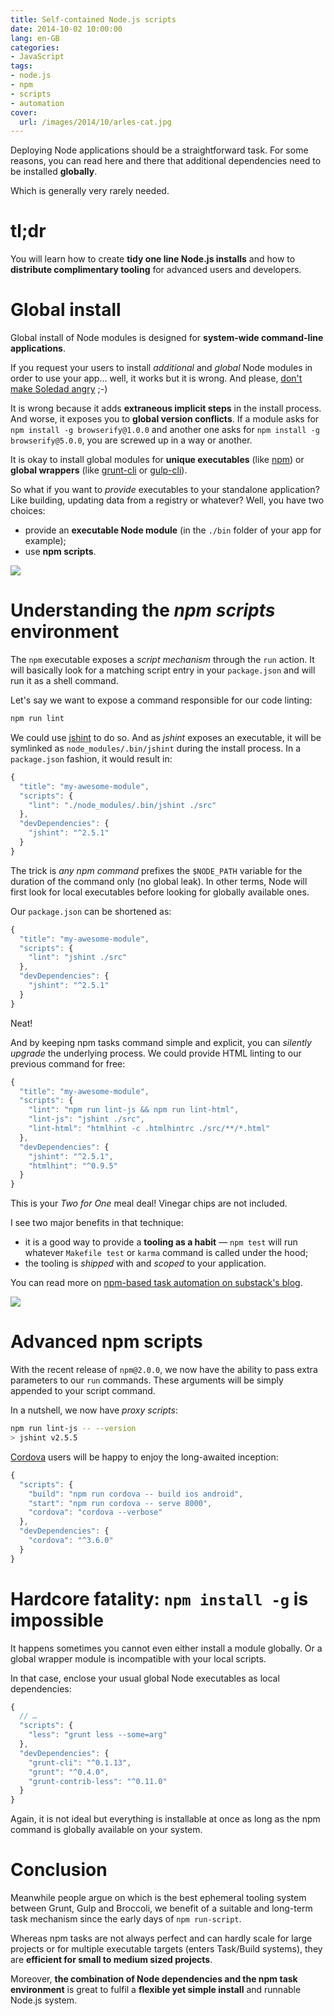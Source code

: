 ```yaml
---
title: Self-contained Node.js scripts
date: 2014-10-02 10:00:00
lang: en-GB
categories:
- JavaScript
tags:
- node.js
- npm
- scripts
- automation
cover:
  url: /images/2014/10/arles-cat.jpg
---
```


Deploying Node applications should be a straightforward task.
For some reasons, you can read here and there that additional dependencies need to be installed **globally**.

Which is generally very rarely needed.

<!--more-->

# tl;dr

You will learn how to create **tidy one line Node.js installs** and how to **distribute complimentary tooling** for advanced users and developers.

# Global install

Global install of Node modules is designed for **system-wide command-line applications**.

If you request your users to install *additional* and *global* Node modules in order to use your app… well, it works but it is wrong. And please, [don't make Soledad angry](http://soledadpenades.com/2014/08/22/keeping-clean/) ;-)

It is wrong because it adds **extraneous implicit steps** in the install process. And worse, it exposes you to **global version conflicts**.
If a module asks for `npm install -g browserify@1.0.0` and another one asks for `npm install -g browserify@5.0.0`, you are screwed up in a way or another.

It is okay to install global modules for **unique executables** (like [npm](https://npmjs.org/npm)) or **global wrappers** (like [grunt-cli](https://npmjs.org/grunt-cli) or [gulp-cli](https://npmjs.org/gulp-cli)).

So what if you want to *provide* executables to your standalone application? Like building, updating data from a registry or whatever? Well, you have two choices:
- provide an **executable Node module** (in the `./bin` folder of your app for example);
- use **npm scripts**.

![](/images/2014/10/jersey-lighthouse.jpg)

# Understanding the *npm scripts* environment

The `npm` executable exposes a *script mechanism* through the `run` action. It will basically look for a matching script entry in your `package.json` and will run it as a shell command.

Let's say we want to expose a command responsible for our code linting:

```bash
npm run lint
```

We could use [jshint](https://npmjs.org/jshint) to do so. And as  *jshint* exposes an executable, it will be symlinked as `node_modules/.bin/jshint` during the install process.
In a `package.json` fashion, it would result in:

```js
{
  "title": "my-awesome-module",
  "scripts": {
    "lint": "./node_modules/.bin/jshint ./src"
  },
  "devDependencies": {
    "jshint": "^2.5.1"
  }
}
```

The trick is *any npm command* prefixes the `$NODE_PATH` variable for the duration of the command only (no global leak).
In other terms, Node will first look for local executables before looking for globally available ones.

Our `package.json` can be shortened as:

```js
{
  "title": "my-awesome-module",
  "scripts": {
    "lint": "jshint ./src"
  },
  "devDependencies": {
    "jshint": "^2.5.1"
  }
}
```

Neat!

And by keeping npm tasks command simple and explicit, you can *silently upgrade* the underlying process. We could provide HTML linting to our previous command for free:

```js
{
  "title": "my-awesome-module",
  "scripts": {
    "lint": "npm run lint-js && npm run lint-html",
    "lint-js": "jshint ./src",
    "lint-html": "htmlhint -c .htmlhintrc ./src/**/*.html"
  },
  "devDependencies": {
    "jshint": "^2.5.1",
    "htmlhint": "^0.9.5"
  }
}
```

This is your *Two for One* meal deal! Vinegar chips are not included.

I see two major benefits in that technique:
- it is a good way to provide a **tooling as a habit** — `npm test` will run whatever `Makefile test` or `karma` command is called under the hood;
- the tooling is *shipped* with and *scoped* to your application.

You can read more on [npm-based task automation on substack's blog](http://substack.net/task_automation_with_npm_run).

![](/images/2014/10/jersey-jetty.jpg)

# Advanced npm scripts

With the recent release of `npm@2.0.0`, we now have the ability to pass extra parameters to our `run` commands.
These arguments will be simply appended to your script command.

In a nutshell, we now have *proxy scripts*:

```bash
npm run lint-js -- --version
> jshint v2.5.5
```

[Cordova](https://npmjs.org/cordova) users will be happy to enjoy the long-awaited inception:

```js
{
  "scripts": {
    "build": "npm run cordova -- build ios android",
    "start": "npm run cordova -- serve 8000",
    "cordova": "cordova --verbose"
  },
  "devDependencies": {
    "cordova": "^3.6.0"
  }
}
```

# Hardcore fatality: `npm install -g` is impossible

It happens sometimes you cannot even either install a module globally. Or a global wrapper module is incompatible with your local scripts.

In that case, enclose your usual global Node executables as local dependencies:

```js
{
  // …
  "scripts": {
    "less": "grunt less --some=arg"
  },
  "devDependencies": {
    "grunt-cli": "^0.1.13",
    "grunt": "^0.4.0",
    "grunt-contrib-less": "^0.11.0"
  }
}
```

Again, it is not ideal but everything is installable at once as long as the npm command is globally available on your system.

# Conclusion

Meanwhile people argue on which is the best ephemeral tooling system between Grunt, Gulp and Broccoli, we benefit of a suitable and long-term task mechanism since the early days of `npm run-script`.

Whereas npm tasks are not always perfect and can hardly scale for large projects or for multiple executable targets (enters Task/Build systems), they are **efficient for small to medium sized projects**.

Moreover, **the combination of Node dependencies and the npm task environment** is great to fulfil a **flexible yet simple install** and runnable Node.js system.